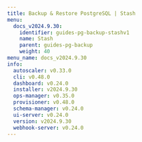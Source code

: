 ```yaml
---
title: Backup & Restore PostgreSQL | Stash
menu:
  docs_v2024.9.30:
    identifier: guides-pg-backup-stashv1
    name: Stash
    parent: guides-pg-backup
    weight: 40
menu_name: docs_v2024.9.30
info:
  autoscaler: v0.33.0
  cli: v0.48.0
  dashboard: v0.24.0
  installer: v2024.9.30
  ops-manager: v0.35.0
  provisioner: v0.48.0
  schema-manager: v0.24.0
  ui-server: v0.24.0
  version: v2024.9.30
  webhook-server: v0.24.0
---
```


